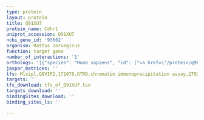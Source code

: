 ```yaml
---
type: protein
layout: protein
title: Q91XU7
protein_name: Cdhr1
uniprot_accession: Q91XU7
ncbi_gene_id: '93662'
organism: Rattus norvegicus
function: target gene
number_of_interactions: '1'
orthologs: '[{"species": "Homo sapiens", "id": ["<a href=\"/protein/q96jp9\">Q96JP9</a>"]}, {"species": "Danio rerio", "id": ["Q6B3P0"]}, {"species": "Mus musculus", "id": ["<a href=\"/protein/q8vhp6\">Q8VHP6</a>"]}, {"species": "Drosophila melanogaster", "id": ["A0A0B4K6P8"]}]'
jaspar_matrices: ''
tfs: Mlxipl,Q8VIP2,171078,GTRD,chromatin immunoprecipitation assay,27924024%5Buid%5D,No
targets: ''
tfs_download: tfs_of_Q91XU7.tsv
targets_download: ''
bindingSites_download: ''
binding_sites_ls: ''

---
```

